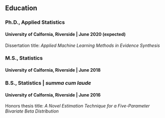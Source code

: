 ## Education

### Ph.D., Applied Statistics
#### University of Calfornia, Riverside | June 2020 (expected)
Dissertation title: *Applied Machine Learning Methods in Evidence Synthesis*

### M.S., Statistics 
#### University of Calfornia, Riverside | June 2018

### B.S., Statistics | *summa cum laude*
#### University of Calfornia, Riverside | June 2016
Honors thesis title: *A Novel Estimation Technique for a Five-Parameter Bivariate Beta Distribution*
